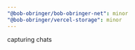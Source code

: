 ```yaml
---
"@bob-obringer/bob-obringer-net": minor
"@bob-obringer/vercel-storage": minor
---
```


capturing chats
